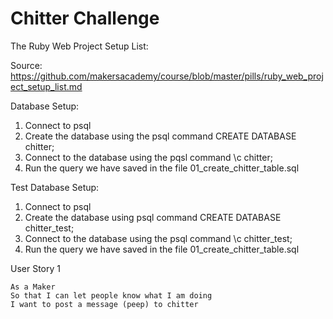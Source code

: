 # Chitter Challenge

The Ruby Web Project Setup List:

Source: https://github.com/makersacademy/course/blob/master/pills/ruby_web_project_setup_list.md

Database Setup:

1. Connect to psql
2. Create the database using the psql command CREATE DATABASE chitter;
3. Connect to the database using the pqsl command \c chitter;
4. Run the query we have saved in the file 01_create_chitter_table.sql

Test Database Setup:

1. Connect to psql
2. Create the database using psql command CREATE DATABASE chitter_test;
3. Connect to the database using the psql command \c chitter_test;
4. Run the query we have saved in the file 01_create_chitter_table.sql

User Story 1

```
As a Maker
So that I can let people know what I am doing  
I want to post a message (peep) to chitter
```


